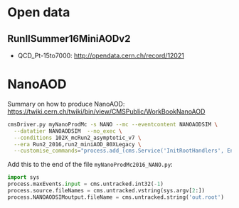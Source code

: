 
# Open data
## RunIISummer16MiniAODv2

- QCD_Pt-15to7000: http://opendata.cern.ch/record/12021

# NanoAOD

Summary on how to produce NanoAOD: https://twiki.cern.ch/twiki/bin/view/CMSPublic/WorkBookNanoAOD

```bash
cmsDriver.py myNanoProdMc -s NANO --mc --eventcontent NANOAODSIM \
  --datatier NANOAODSIM  --no_exec \
  --conditions 102X_mcRun2_asymptotic_v7 \
  --era Run2_2016,run2_miniAOD_80XLegacy \
  --customise_commands="process.add_(cms.Service('InitRootHandlers', EnableIMT = cms.untracked.bool(False)))"
```

Add this to the end of the file `myNanoProdMc2016_NANO.py`:
```python
import sys
process.maxEvents.input = cms.untracked.int32(-1)
process.source.fileNames = cms.untracked.vstring(sys.argv[2:])
process.NANOAODSIMoutput.fileName = cms.untracked.string('out.root')
```

